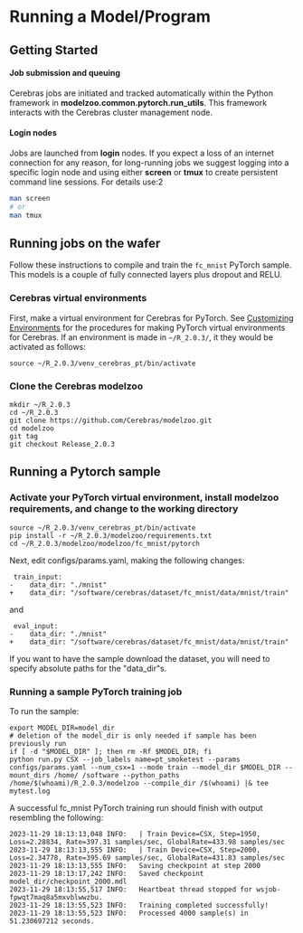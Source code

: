 # Running a Model/Program

## Getting Started

#### Job submission and queuing

Cerebras jobs are initiated and tracked automatically within the Python framework in **modelzoo.common.pytorch.run_utils**. This framework interacts with the Cerebras cluster management node.

#### Login nodes

Jobs are launched from **login** nodes.
If you expect a loss of an internet connection for any reason, for long-running jobs we suggest logging into a specific login node and using either **screen** or **tmux** to create persistent command line sessions.  For details use:2

```bash
man screen
# or
man tmux
```

## Running jobs on the wafer

Follow these instructions to compile and train the `fc_mnist` PyTorch sample. This models is a couple of fully connected layers plus dropout and RELU. <br>

### Cerebras virtual environments

First, make a virtual environment for Cerebras for PyTorch.
See [Customizing Environments](./customizing-environment.md) for the procedures for making PyTorch virtual environments for Cerebras.
If an environment is made in ```~/R_2.0.3/```, it they would be activated as follows:
```console
source ~/R_2.0.3/venv_cerebras_pt/bin/activate
```

### Clone the Cerebras modelzoo

```console
mkdir ~/R_2.0.3
cd ~/R_2.0.3
git clone https://github.com/Cerebras/modelzoo.git
cd modelzoo
git tag
git checkout Release_2.0.3
```
## Running a Pytorch sample

### Activate your PyTorch virtual environment, install modelzoo requirements, and change to the working directory

```console
source ~/R_2.0.3/venv_cerebras_pt/bin/activate
pip install -r ~/R_2.0.3/modelzoo/requirements.txt
cd ~/R_2.0.3/modelzoo/modelzoo/fc_mnist/pytorch
```

Next, edit configs/params.yaml, making the following changes:

```text
 train_input:
-    data_dir: "./mnist"
+    data_dir: "/software/cerebras/dataset/fc_mnist/data/mnist/train"
```

and

```text
 eval_input:
-    data_dir: "./mnist"
+    data_dir: "/software/cerebras/dataset/fc_mnist/data/mnist/train"
```

If you want to have the sample download the dataset, you will need to specify absolute paths for the "data_dir"s.

### Running a sample PyTorch training job

To run the sample:

```console
export MODEL_DIR=model_dir
# deletion of the model_dir is only needed if sample has been previously run
if [ -d "$MODEL_DIR" ]; then rm -Rf $MODEL_DIR; fi
python run.py CSX --job_labels name=pt_smoketest --params configs/params.yaml --num_csx=1 --mode train --model_dir $MODEL_DIR --mount_dirs /home/ /software --python_paths /home/$(whoami)/R_2.0.3/modelzoo --compile_dir /$(whoami) |& tee mytest.log
```

A successful fc_mnist PyTorch training run should finish with output resembling the following:

```text
2023-11-29 18:13:13,048 INFO:   | Train Device=CSX, Step=1950, Loss=2.28834, Rate=397.31 samples/sec, GlobalRate=433.98 samples/sec
2023-11-29 18:13:13,555 INFO:   | Train Device=CSX, Step=2000, Loss=2.34778, Rate=395.69 samples/sec, GlobalRate=431.83 samples/sec
2023-11-29 18:13:13,555 INFO:   Saving checkpoint at step 2000
2023-11-29 18:13:17,242 INFO:   Saved checkpoint model_dir/checkpoint_2000.mdl
2023-11-29 18:13:55,517 INFO:   Heartbeat thread stopped for wsjob-fpwqt7maq8a5mxvblwwzbu.
2023-11-29 18:13:55,523 INFO:   Training completed successfully!
2023-11-29 18:13:55,523 INFO:   Processed 4000 sample(s) in 51.230697212 seconds.
```

